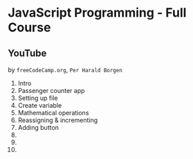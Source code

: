 # JavaScript Programming - Full Course

## YouTube

by `freeCodeCamp.org`, `Per Harald Borgen`

1. Intro
2. Passenger counter app
3. Setting up file
4. Create variable
5. Mathematical operations
6. Reassigning & incrementing
7. Adding button
8.
9.
10.